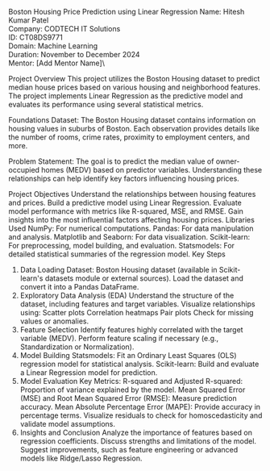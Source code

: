 Boston Housing Price Prediction using Linear Regression
Name: Hitesh Kumar Patel\
Company: CODTECH IT Solutions\
ID: CT08DS9771\
Domain: Machine Learning\
Duration: November to December 2024\
Mentor: [Add Mentor Name]\

Project Overview
This project utilizes the Boston Housing dataset to predict median house prices based on various housing and neighborhood features. The project implements Linear Regression as the predictive model and evaluates its performance using several statistical metrics.

Foundations
Dataset:
The Boston Housing dataset contains information on housing values in suburbs of Boston. Each observation provides details like the number of rooms, crime rates, proximity to employment centers, and more.

Problem Statement:
The goal is to predict the median value of owner-occupied homes (MEDV) based on predictor variables. Understanding these relationships can help identify key factors influencing housing prices.

Project Objectives
Understand the relationships between housing features and prices.
Build a predictive model using Linear Regression.
Evaluate model performance with metrics like R-squared, MSE, and RMSE.
Gain insights into the most influential factors affecting housing prices.
Libraries Used
NumPy: For numerical computations.
Pandas: For data manipulation and analysis.
Matplotlib and Seaborn: For data visualization.
Scikit-learn: For preprocessing, model building, and evaluation.
Statsmodels: For detailed statistical summaries of the regression model.
Key Steps
1. Data Loading
Dataset: Boston Housing dataset (available in Scikit-learn's datasets module or external sources).
Load the dataset and convert it into a Pandas DataFrame.
2. Exploratory Data Analysis (EDA)
Understand the structure of the dataset, including features and target variables.
Visualize relationships using:
Scatter plots
Correlation heatmaps
Pair plots
Check for missing values or anomalies.
3. Feature Selection
Identify features highly correlated with the target variable (MEDV).
Perform feature scaling if necessary (e.g., Standardization or Normalization).
4. Model Building
Statsmodels: Fit an Ordinary Least Squares (OLS) regression model for statistical analysis.
Scikit-learn: Build and evaluate a Linear Regression model for prediction.
5. Model Evaluation
Key Metrics:
R-squared and Adjusted R-squared: Proportion of variance explained by the model.
Mean Squared Error (MSE) and Root Mean Squared Error (RMSE): Measure prediction accuracy.
Mean Absolute Percentage Error (MAPE): Provide accuracy in percentage terms.
Visualize residuals to check for homoscedasticity and validate model assumptions.
6. Insights and Conclusion
Analyze the importance of features based on regression coefficients.
Discuss strengths and limitations of the model.
Suggest improvements, such as feature engineering or advanced models like Ridge/Lasso Regression.
